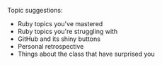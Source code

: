 Topic suggestions:
* Ruby topics you've mastered
* Ruby topics you're struggling with
* GitHub and its shiny buttons
* Personal retrospective
* Things about the class that have surprised you
